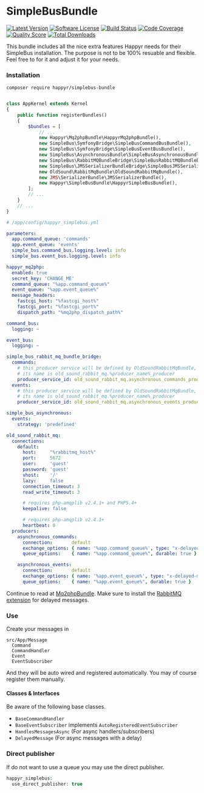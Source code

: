 # SimpleBusBundle

[![Latest Version](https://img.shields.io/github/release/Happyr/SimpleBusBundle.svg?style=flat-square)](https://github.com/Happyr/SimpleBusBundle/releases)
[![Software License](https://img.shields.io/badge/license-MIT-brightgreen.svg?style=flat-square)](LICENSE)
[![Build Status](https://img.shields.io/travis/Happyr/SimpleBusBundle.svg?style=flat-square)](https://travis-ci.org/Happyr/SimpleBusBundle)
[![Code Coverage](https://img.shields.io/scrutinizer/coverage/g/Happyr/SimpleBusBundle.svg?style=flat-square)](https://scrutinizer-ci.com/g/Happyr/SimpleBusBundle)
[![Quality Score](https://img.shields.io/scrutinizer/g/Happyr/SimpleBusBundle.svg?style=flat-square)](https://scrutinizer-ci.com/g/Happyr/SimpleBusBundle)
[![Total Downloads](https://img.shields.io/packagist/dt/happyr/simplebus-bundle.svg?style=flat-square)](https://packagist.org/packages/happyr/simplebus-bundle)


This bundle includes all the nice extra features Happyr needs for their SimpleBus installation. The purpose is not to be
100% resuable and flexible. Feel free to for it and adjust it for your needs. 

### Installation

```
composer require happyr/simplebus-bundle
```

```php

class AppKernel extends Kernel
{
    public function registerBundles()
    {
        $bundles = [
            // ...
            new Happyr\Mq2phpBundle\HappyrMq2phpBundle(),
            new SimpleBus\SymfonyBridge\SimpleBusCommandBusBundle(),
            new SimpleBus\SymfonyBridge\SimpleBusEventBusBundle(),
            new SimpleBus\AsynchronousBundle\SimpleBusAsynchronousBundle(),
            new SimpleBus\RabbitMQBundleBridge\SimpleBusRabbitMQBundleBridgeBundle(),
            new SimpleBus\JMSSerializerBundleBridge\SimpleBusJMSSerializerBundleBridgeBundle(),
            new OldSound\RabbitMqBundle\OldSoundRabbitMqBundle(),
            new JMS\SerializerBundle\JMSSerializerBundle(),
            new Happyr\SimpleBusBundle\HappyrSimpleBusBundle(),
        ];
        // ...
    }
    // ...
}
```

```yaml
# /app/config/happyr_simplebus.yml

parameters:
  app.command_queue: 'commands'
  app.event_queue: 'events'
  simple_bus.command_bus.logging.level: info
  simple_bus.event_bus.logging.level: info

happyr_mq2php:
  enabled: true
  secret_key: 'CHANGE_ME'
  command_queue: "%app.command_queue%"
  event_queue: "%app.event_queue%"
  message_headers:
    fastcgi_host: "%fastcgi_host%"
    fastcgi_port: "%fastcgi_port%"
    dispatch_path: "%mq2php_dispatch_path%"

command_bus:
  logging: ~

event_bus:
  logging: ~

simple_bus_rabbit_mq_bundle_bridge:
  commands:
    # this producer service will be defined by OldSoundRabbitMqBundle,
    # its name is old_sound_rabbit_mq.%producer_name%_producer
    producer_service_id: old_sound_rabbit_mq.asynchronous_commands_producer
  events:
    # this producer service will be defined by OldSoundRabbitMqBundle,
    # its name is old_sound_rabbit_mq.%producer_name%_producer
    producer_service_id: old_sound_rabbit_mq.asynchronous_events_producer

simple_bus_asynchronous:
  events:
    strategy: 'predefined'

old_sound_rabbit_mq:
  connections:
    default:
      host:     "%rabbitmq_host%"
      port:     5672
      user:     'guest'
      password: 'guest'
      vhost:    '/'
      lazy:     false
      connection_timeout: 3
      read_write_timeout: 3

      # requires php-amqplib v2.4.1+ and PHP5.4+
      keepalive: false

      # requires php-amqplib v2.4.1+
      heartbeat: 0
  producers:
    asynchronous_commands:
      connection:       default
      exchange_options: { name: '%app.command_queue%', type: "x-delayed-message", arguments: {"x-delayed-type": ["S","direct"]} }
      queue_options:    { name: "%app.command_queue%", durable: true }

    asynchronous_events:
      connection:       default
      exchange_options: { name: '%app.event_queue%', type: "x-delayed-message", arguments: {"x-delayed-type": ["S","direct"]} }
      queue_options:    { name: "%app.event_queue%", durable: true }
```

Continue to read at [Mq2phpBundle](https://github.com/Happyr/Mq2phpBundle). Make sure to install the [RabbitMQ extension](https://github.com/rabbitmq/rabbitmq-delayed-message-exchange)
for delayed messages. 

### Use

Create your messages in 
```
src/App/Message
  Command
  CommandHandler
  Event
  EventSubscriber
```
And they will be auto wired and registered automatically. You may of course register them manually. 

#### Classes & Interfaces

Be aware of the following base classes. 

* `BaseCommandHandler`   
* `BaseEventSubscriber` implements `AutoRegisteredEventSubscriber`
* `HandlesMessagesAsync` (For async handlers/subscribers)
* `DelayedMessage` (For async messages with a delay)

### Direct publisher

If do not want to use a queue you may use the direct publisher.

```php
happyr_simplebus:
  use_direct_publisher: true

```

